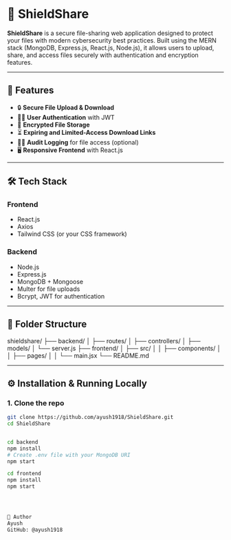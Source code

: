 # 🔐 ShieldShare

**ShieldShare** is a secure file-sharing web application designed to protect your files with modern cybersecurity best practices. Built using the MERN stack (MongoDB, Express.js, React.js, Node.js), it allows users to upload, share, and access files securely with authentication and encryption features.

---

## 🚀 Features

- 🔒 **Secure File Upload & Download**
- 🧑‍💻 **User Authentication** with JWT
- 🔐 **Encrypted File Storage**
- ⏳ **Expiring and Limited-Access Download Links**
- 🕵️‍♂️ **Audit Logging** for file access (optional)
- 🖥️ **Responsive Frontend** with React.js

---

## 🛠️ Tech Stack

### Frontend
- React.js
- Axios
- Tailwind CSS (or your CSS framework)

### Backend
- Node.js
- Express.js
- MongoDB + Mongoose
- Multer for file uploads
- Bcrypt, JWT for authentication

---

## 📂 Folder Structure

shieldshare/
├── backend/
│ ├── routes/
│ ├── controllers/
│ ├── models/
│ └── server.js
├── frontend/
│ ├── src/
│ │ ├── components/
│ │ ├── pages/
│ │ └── main.jsx
└── README.md


---

## ⚙️ Installation & Running Locally

### 1. Clone the repo
```bash
git clone https://github.com/ayush1918/ShieldShare.git
cd ShieldShare


cd backend
npm install
# Create .env file with your MongoDB URI
npm start 

cd frontend
npm install
npm start




👤 Author
Ayush
GitHub: @ayush1918

